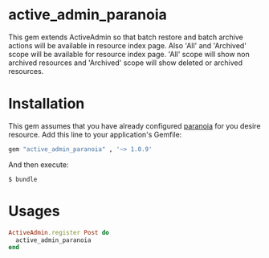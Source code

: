 # active_admin_paranoia
This gem extends ActiveAdmin so that batch restore and batch archive actions will be available in resource index page. Also 'All' and 'Archived' scope will be available for resource index page. 'All' scope will show non archived resources and 'Archived' scope will show deleted or archived resources.

# Installation
This gem assumes that you have already configured [paranoia](https://github.com/radar/paranoia) for you desire resource. Add this line to your application's Gemfile:

```ruby
gem "active_admin_paranoia" , '~> 1.0.9'

```

And then execute:

    $ bundle

# Usages

```ruby
ActiveAdmin.register Post do
  active_admin_paranoia
end
```

